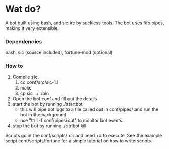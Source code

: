 # Wat do?

A bot built using bash, and sic irc by suckless tools.
The bot uses fifo pipes, making it very extensible.

### Dependencies
bash, sic (source included), fortune-mod (optional)

### How to
1. Compile sic.
	1. cd conf/src/sic-1.1
	2. make
	3. cp sic ../../bin
2. Open the bot.conf and fill out the details
3. start the bot by running ./startbot
	* this will pipe bot logs to a file called out in conf/pipes/ and run the bot in the background
	* use "tail -f conf/pipes/out" to monitor bot events.
4. stop the bot by running ./ctrlbot kill

Scripts go in the conf/scripts/ dir and need +x to execute. See the example script conf/scripts/fortune for a simple tutorial on how to write scripts.
